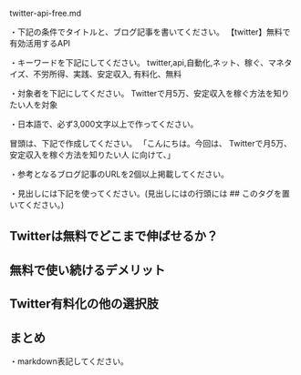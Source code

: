 twitter-api-free.md

・下記の条件でタイトルと、ブログ記事を書いてください。
【twitter】無料で有効活用するAPI

・キーワードを下記にしてください。
twitter,api,自動化,ネット、稼ぐ、マネタイズ、不労所得、実践、安定収入, 有料化、無料

・対象者を下記にしてください。
  Twitterで月5万、安定収入を稼ぐ方法を知りたい人を対象


・日本語で、必ず3,000文字以上で作ってください。

冒頭は、下記で作成してください。
「こんにちは。今回は、
Twitterで月5万、安定収入を稼ぐ方法を知りたい人
に向けて、」

・参考となるブログ記事のURLを2個以上掲載してください。

・見出しには下記を使ってください。(見出しにはの行頭には ## このタグを置いてください。)
## Twitterは無料でどこまで伸ばせるか？
## 無料で使い続けるデメリット
## Twitter有料化の他の選択肢
## まとめ


・markdown表記してください。

